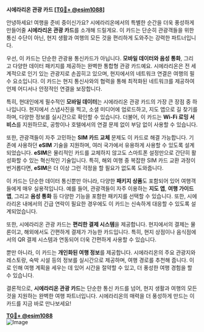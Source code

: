 **시에라리온 관광 카드 [[TG💪+ @esim1088](https://t.me/s/esim1088)]**

안녕하세요! 여행을 준비 중이신가요? 시에라리온에서의 특별한 순간을 더욱 풍성하게 만들어줄 **시에라리온 관광 카드**를 소개해 드릴게요. 이 카드는 단순히 관광객들을 위한 통신 수단이 아닌, 현지 생활과 여행의 모든 것을 편리하게 도와주는 강력한 파트너입니다.

우선, 이 카드는 단순한 관광용 통신카드가 아닙니다. **모바일 데이터와 음성 통화**, 그리고 다양한 데이터 패키지를 제공하는 완벽한 통합형 관광 카드예요. 시에라리온은 전 세계적으로 인기 있는 관광지로 손꼽히고 있으며, 현지에서의 네트워크 연결은 여행의 필수 요소입니다. 이 카드는 현지 통신사와의 협력을 통해 최적화된 네트워크를 제공하여 언제 어디서나 안정적인 연결을 보장합니다.

특히, 현대인에게 필수적인 **모바일 데이터**는 시에라리온 관광 카드의 가장 큰 장점 중 하나입니다. 현지에서 스냅사진을 찍고, 소셜 미디어에 업로드하고, 지도 앱으로 길 찾기를 하며, 다양한 정보를 실시간으로 확인할 수 있습니다. 더불어, 이 카드는 **Wi-Fi 로밍 서비스**를 지원하므로, 공항이나 호텔에서의 연결 문제 없이 부담 없이 사용할 수 있습니다.

또한, 관광객들이 자주 고민하는 **SIM 카드 교체** 문제도 이 카드로 해결 가능합니다. 기존에 사용하던 **eSIM** 기술을 지원하며, 여러 국가에서 유용하게 사용할 수 있도록 설계되었습니다. **eSIM**은 물리적인 카드를 교체하지 않고도 스마트폰 설정만으로 간단히 활성화할 수 있는 혁신적인 기술입니다. 특히, 해외 여행 중 복잡한 SIM 카드 교환 과정이 번거롭다면, **eSIM**은 더 이상 그런 걱정을 할 필요가 없도록 도와줍니다.

이 카드는 단순한 데이터 통신뿐만 아니라, 다양한 **패키지 상품**도 포함되어 있어 여행객들에게 매우 실용적입니다. 예를 들어, 관광객들이 자주 이용하는 **지도 앱**, **여행 가이드 앱**, 그리고 **음성 통화** 등 다양한 기능을 포함한 패키지를 선택할 수 있습니다. 또한, 시에라리온 내에서의 긴급 연락이 필요한 경우에도 이 카드는 신속하게 대응할 수 있도록 설계되었습니다.

또한, 시에라리온 관광 카드는 **편리한 결제 시스템**을 제공합니다. 현지에서의 결제는 물론이고, 해외에서도 간편하게 결제가 가능한 카드입니다. 특히, 현지 상점이나 음식점에서의 QR 결제 시스템과 연동되어 더욱 간편하게 사용할 수 있습니다.

뿐만 아니라, 이 카드는 **개인화된 여행 정보**를 제공합니다. 시에라리온의 주요 관광지와 레스토랑, 숙박 시설 등의 정보를 실시간으로 제공하며, 여행 경로를 추천해 줍니다. 이로 인해 여행 계획을 세우는 데 있어 시간을 절약할 수 있고, 더 풍성한 여행 경험을 할 수 있습니다.

결론적으로, **시에라리온 관광 카드**는 단순한 통신 카드를 넘어, 현지 생활과 여행의 모든 것을 지원하는 완벽한 여행 파트너입니다. 시에라리온의 매력을 더 풍성하게 만드는 이 카드를 지금 바로 만나보세요! 

**[TG💪+ @esim1088](https://t.me/s/esim1088)**  
![Image](https://i.postimg.cc/Y0z9fWf4/image.png)